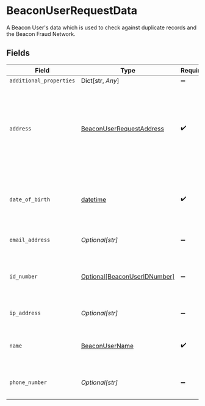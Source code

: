 # BeaconUserRequestData

A Beacon User's data which is used to check against duplicate records and the Beacon Fraud Network.


## Fields

| Field                                                                                                                                                                                                       | Type                                                                                                                                                                                                        | Required                                                                                                                                                                                                    | Description                                                                                                                                                                                                 | Example                                                                                                                                                                                                     |
| ----------------------------------------------------------------------------------------------------------------------------------------------------------------------------------------------------------- | ----------------------------------------------------------------------------------------------------------------------------------------------------------------------------------------------------------- | ----------------------------------------------------------------------------------------------------------------------------------------------------------------------------------------------------------- | ----------------------------------------------------------------------------------------------------------------------------------------------------------------------------------------------------------- | ----------------------------------------------------------------------------------------------------------------------------------------------------------------------------------------------------------- |
| `additional_properties`                                                                                                                                                                                     | Dict[str, *Any*]                                                                                                                                                                                            | :heavy_minus_sign:                                                                                                                                                                                          | N/A                                                                                                                                                                                                         |                                                                                                                                                                                                             |
| `address`                                                                                                                                                                                                   | [BeaconUserRequestAddress](../../models/shared/beaconuserrequestaddress.md)                                                                                                                                 | :heavy_check_mark:                                                                                                                                                                                          | Home address for the associated user. For more context on this field, see [Input Validation by Country](https://plaid.com/docs/identity-verification/hybrid-input-validation/#input-validation-by-country). |                                                                                                                                                                                                             |
| `date_of_birth`                                                                                                                                                                                             | [datetime](https://docs.python.org/3/library/datetime.html#datetime-objects)                                                                                                                                | :heavy_check_mark:                                                                                                                                                                                          | A date in the format YYYY-MM-DD (RFC 3339 Section 5.6).                                                                                                                                                     | 1990-05-29                                                                                                                                                                                                  |
| `email_address`                                                                                                                                                                                             | *Optional[str]*                                                                                                                                                                                             | :heavy_minus_sign:                                                                                                                                                                                          | A valid email address.                                                                                                                                                                                      | user@example.com                                                                                                                                                                                            |
| `id_number`                                                                                                                                                                                                 | [Optional[BeaconUserIDNumber]](../../models/shared/beaconuseridnumber.md)                                                                                                                                   | :heavy_minus_sign:                                                                                                                                                                                          | The ID number associated with a Beacon User.                                                                                                                                                                |                                                                                                                                                                                                             |
| `ip_address`                                                                                                                                                                                                | *Optional[str]*                                                                                                                                                                                             | :heavy_minus_sign:                                                                                                                                                                                          | An IPv4 or IPV6 address.                                                                                                                                                                                    | 192.0.2.42                                                                                                                                                                                                  |
| `name`                                                                                                                                                                                                      | [BeaconUserName](../../models/shared/beaconusername.md)                                                                                                                                                     | :heavy_check_mark:                                                                                                                                                                                          | The full name for a given Beacon User.                                                                                                                                                                      |                                                                                                                                                                                                             |
| `phone_number`                                                                                                                                                                                              | *Optional[str]*                                                                                                                                                                                             | :heavy_minus_sign:                                                                                                                                                                                          | A phone number in E.164 format.                                                                                                                                                                             | +19876543212                                                                                                                                                                                                |